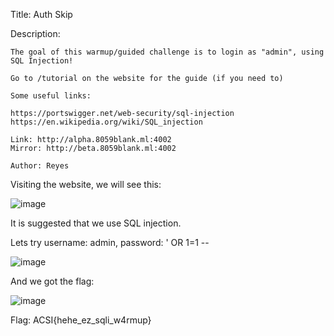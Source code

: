 Title: Auth Skip

Description:
```
The goal of this warmup/guided challenge is to login as "admin", using SQL Injection!

Go to /tutorial on the website for the guide (if you need to)

Some useful links:

https://portswigger.net/web-security/sql-injection
https://en.wikipedia.org/wiki/SQL_injection

Link: http://alpha.8059blank.ml:4002
Mirror: http://beta.8059blank.ml:4002

Author: Reyes
```

Visiting the website, we will see this:

![image](https://user-images.githubusercontent.com/63996033/197443120-96229493-9aa3-4c58-ba50-5fecce13585e.png)

It is suggested that we use SQL injection.

Lets try username: admin, password: ' OR 1=1 --

![image](https://user-images.githubusercontent.com/63996033/197443415-1e0e4fd9-0373-4ffc-bdd7-44c86799bb27.png)


And we got the flag:

![image](https://user-images.githubusercontent.com/63996033/197443307-385588ec-eb66-4a80-bd29-194a316d6bfc.png)

Flag: ACSI{hehe_ez_sqli_w4rmup}
